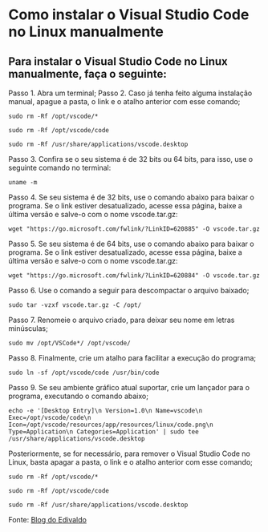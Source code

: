 # Como instalar o Visual Studio Code no Linux manualmente

## Para instalar o Visual Studio Code no Linux manualmente, faça o seguinte:
Passo 1. Abra um terminal;
Passo 2. Caso já tenha feito alguma instalação manual, apague a pasta, o link e o atalho anterior com esse comando;

` sudo rm -Rf /opt/vscode/* `

` sudo rm -Rf /opt/vscode/code `

` sudo rm -Rf /usr/share/applications/vscode.desktop `

Passo 3. Confira se o seu sistema é de 32 bits ou 64 bits, para isso, use o seguinte comando no terminal:

` uname -m `

Passo 4. Se seu sistema é de 32 bits, use o comando abaixo para baixar o programa. Se o link estiver desatualizado, acesse essa página, baixe a última versão e salve-o com o nome vscode.tar.gz:

` wget "https://go.microsoft.com/fwlink/?LinkID=620885" -O vscode.tar.gz `

Passo 5. Se seu sistema é de 64 bits, use o comando abaixo para baixar o programa. Se o link estiver desatualizado, acesse essa página, baixe a última versão e salve-o com o nome vscode.tar.gz:

` wget "https://go.microsoft.com/fwlink/?LinkID=620884" -O vscode.tar.gz `

Passo 6. Use o comando a seguir para descompactar o arquivo baixado;

` sudo tar -vzxf vscode.tar.gz -C /opt/ `

Passo 7. Renomeie o arquivo criado, para deixar seu nome em letras minúsculas;

` sudo mv /opt/VSCode*/ /opt/vscode/ `

Passo 8. Finalmente, crie um atalho para facilitar a execução do programa;

` sudo ln -sf /opt/vscode/code /usr/bin/code `

Passo 9. Se seu ambiente gráfico atual suportar, crie um lançador para o programa, executando o comando abaixo;

` echo -e '[Desktop Entry]\n Version=1.0\n Name=vscode\n Exec=/opt/vscode/code\n Icon=/opt/vscode/resources/app/resources/linux/code.png\n Type=Application\n Categories=Application' | sudo tee /usr/share/applications/vscode.desktop `

Posteriormente, se for necessário, para remover o Visual Studio Code no Linux, basta apagar a pasta, o link e o atalho anterior com esse comando;

` sudo rm -Rf /opt/vscode/* `

` sudo rm -Rf /opt/vscode/code `

` sudo rm -Rf /usr/share/applications/vscode.desktop `

Fonte: [Blog do Edivaldo](http://www.edivaldobrito.com.br/visual-studio-code-no-linux/)
